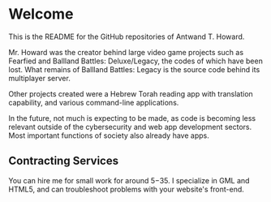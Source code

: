 # Welcome

This is the README for the GitHub repositories of Antwand T. Howard.

Mr. Howard was the creator behind large video game projects such as Fearfied and Ballland Battles: Deluxe/Legacy, the codes of which have been lost. What remains of Ballland Battles: Legacy is the source code behind its multiplayer server.

Other projects created were a Hebrew Torah reading app with translation capability, and various command-line applications.

In the future, not much is expecting to be made, as code is becoming less relevant outside of the cybersecurity and web app development sectors. Most important functions of society also already have apps.

## Contracting Services

You can hire me for small work for around $5-$35. I specialize in GML and HTML5, and can troubleshoot problems with your website's front-end.
